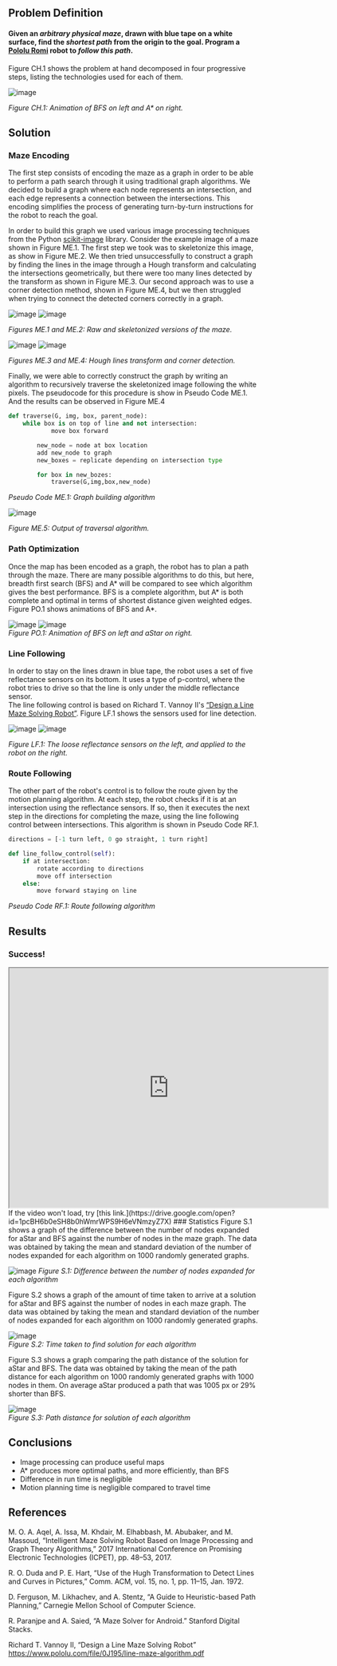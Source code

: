 ## Problem Definition

#### Given an *arbitrary physical maze*, drawn with blue tape on a white surface, find the *shortest path* from the origin to the goal. Program a [Pololu Romi](https://www.pololu.com/category/203/romi-chassis-kits) robot to *follow this path*.

Figure CH.1 shows the problem at hand decomposed in four progressive steps, listing the technologies used for each of them. 

![image](/Presentation/steps.png)

*Figure CH.1: Animation of BFS on left and A\* on right.*

## Solution

### Maze Encoding

The first step consists of encoding the maze as a graph in order to be able to perform a path search through it using traditional graph algorithms. We decided to build a graph where each node represents an intersection, and each edge represents a connection between the intersections. This encoding simplifies the process of generating turn-by-turn instructions for the robot to reach the goal. 

In order to build this graph we used various image processing techniques from the Python [scikit-image](http://scikit-image.org/docs/dev/api/skimage.html) library. Consider the example image of a maze shown in Figure ME.1. The first step we took was to skeletonize this image, as show in Figure ME.2. We then tried unsuccessfully to construct a graph by finding the lines in the image through a Hough transform and calculating the intersections geometrically, but there were too many lines detected by the transform as shown in Figure ME.3. Our second approach was to use a corner detection method, shown in Figure ME.4, but we then struggled when trying to connect the detected corners correctly in a graph. 



![image](/Presentation/raw.jpg) ![image](/Presentation/skel.png)

*Figures ME.1 and ME.2: Raw and skeletonized versions of the maze.*

![image](/Presentation/lines.png) ![image](/Presentation/corner.png)

*Figures ME.3 and ME.4: Hough lines transform and corner detection.*

Finally, we were able to correctly construct the graph by writing an algorithm to recursively traverse the skeletonized image following the white pixels. The pseudocode for this procedure is show in Pseudo Code ME.1. And the results can be observed in Figure ME.4

```python
def traverse(G, img, box, parent_node):
    while box is on top of line and not intersection:
            move box forward

        new_node = node at box location
        add new_node to graph
        new_boxes = replicate depending on intersection type

        for box in new_bozes:
            traverse(G,img,box,new_node)
```

*Pseudo Code ME.1: Graph building algorithm*

![image](/Presentation/sol.png)

*Figure ME.5: Output of traversal algorithm.*

### Path Optimization
Once the map has been encoded as a graph, the robot has to plan a path through
the maze.  There are many possible algorithms to do this, but here, breadth
first search (BFS) and A\* will be compared to see which algorithm gives the
best performance.  BFS is a complete algorithm, but A\* is both complete and
optimal in terms of shortest distance given weighted edges.  Figure PO.1 shows animations of BFS and A\*.  

![image](/Presentation/bfs.gif)
![image](/Presentation/astar.gif)  
*Figure PO.1: Animation of BFS on left and aStar on right.*

### Line Following
In order to stay on the lines drawn in blue tape, the robot uses a set of five
reflectance sensors on its bottom.  It uses a type of p-control, where the robot
tries to drive so that the line is only under the middle reflectance sensor.  
The line following control is based on Richard T. Vannoy II's [“Design a Line Maze Solving Robot”](https://www.pololu.com/file/0J195/line-maze-algorithm.pdf).  Figure LF.1
shows the sensors used for line detection.  

![image](/Presentation/sensors.png)
![image](/Presentation/reflectance.png)  

*Figure LF.1: The loose reflectance sensors on the left, and applied to the robot on the right.*

### Route Following
The other part of the robot's control is to follow the route given by the motion
planning algorithm.  At each step, the robot checks if it is at an intersection
using the reflectance sensors.  If so, then it executes the next step in the
directions for completing the maze, using the line following control between
intersections.  This algorithm is shown in Pseudo Code RF.1.  

```python
directions = [-1 turn left, 0 go straight, 1 turn right]

def line_follow_control(self):
	if at intersection:
		rotate according to directions
		move off intersection
	else:
		move forward staying on line
```
*Pseudo Code RF.1: Route following algorithm*
## Results

### Success!  
<iframe src="https://drive.google.com/file/d/1pcBH6b0eSH8b0hWmrWPS9H6eVNmzyZ7X/preview" width="640" height="480"></iframe>
If the video won't load, try [this link.](https://drive.google.com/open?id=1pcBH6b0eSH8b0hWmrWPS9H6eVNmzyZ7X)  
### Statistics
Figure S.1 shows a graph of the difference between the number of nodes expanded
for aStar and BFS against the number of nodes in the maze graph.  The data was
obtained by taking the mean and standard deviation of the number of nodes
expanded for each algorithm on 1000 randomly generated graphs.  

![image](/Presentation/NodeComparison.png)
*Figure S.1: Difference between the number of nodes expanded for each algorithm*

Figure S.2 shows a graph of the amount of time taken to arrive at a solution for
aStar and BFS against the number of nodes in each maze graph.  The data was
obtained by taking the mean and standard deviation of the number of nodes
expanded for each algorithm on 1000 randomly generated graphs.  

![image](/Presentation/AlgorithmSpeedComparison.png)  
*Figure S.2: Time taken to find solution for each algorithm*

Figure S.3 shows a graph comparing the path distance of the solution for aStar
and BFS.  The data was obtained by taking the mean of the path distance for each
algorithm on 1000 randomly generated graphs with 1000 nodes in them.  On average
aStar produced a path that was 1005 px or 29% shorter than BFS.  

![image](/Presentation/pathDist.png)  
*Figure S.3: Path distance for solution of each algorithm*

## Conclusions

* Image processing can produce useful maps
* A* produces more optimal paths, and more efficiently, than BFS
* Difference in run time is negligible
* Motion planning time is negligible compared to travel time


## References

M. O. A. Aqel, A. Issa, M. Khdair, M. Elhabbash, M. Abubaker, and M. Massoud, “Intelligent Maze Solving Robot Based on Image Processing and Graph Theory Algorithms,” 2017 International Conference on Promising Electronic Technologies (ICPET), pp. 48–53, 2017.

R. O. Duda and P. E. Hart, “Use of the Hugh Transformation to Detect Lines and Curves in Pictures,” Comm. ACM, vol. 15, no. 1, pp. 11–15, Jan. 1972.

D. Ferguson, M. Likhachev, and A. Stentz, “A Guide to Heuristic-based Path Planning,” Carnegie Mellon School of Computer Science.

R. Paranjpe and A. Saied, “A Maze Solver for Android.” Stanford Digital Stacks.

Richard T. Vannoy II, “Design a Line Maze Solving Robot” https://www.pololu.com/file/0J195/line-maze-algorithm.pdf

